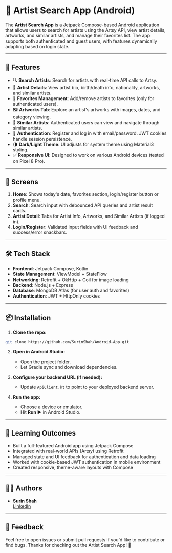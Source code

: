 # 🎨 Artist Search App (Android)

The **Artist Search App** is a Jetpack Compose-based Android application that allows users to search for artists using the Artsy API, view artist details, artworks, and similar artists, and manage their favorites list. The app supports both authenticated and guest users, with features dynamically adapting based on login state.

---

## 🚀 Features

- 🔍 **Search Artists**: Search for artists with real-time API calls to Artsy.
- 📄 **Artist Details**: View artist bio, birth/death info, nationality, artworks, and similar artists.
- 🌟 **Favorites Management**: Add/remove artists to favorites (only for authenticated users).
- 🖼️ **Artworks Tab**: Explore an artist's artworks with images, dates, and category viewing.
- 🧠 **Similar Artists**: Authenticated users can view and navigate through similar artists.
- 👤 **Authentication**: Register and log in with email/password. JWT cookies handle session persistence.
- 🌗 **Dark/Light Theme**: UI adjusts for system theme using Material3 styling.
- ✅ **Responsive UI**: Designed to work on various Android devices (tested on Pixel 8 Pro).

---

## 📱 Screens

1. **Home**: Shows today's date, favorites section, login/register button or profile menu.
2. **Search**: Search input with debounced API queries and artist result cards.
3. **Artist Detail**: Tabs for Artist Info, Artworks, and Similar Artists (if logged in).
4. **Login/Register**: Validated input fields with UI feedback and success/error snackbars.

---

## 🛠️ Tech Stack

- **Frontend**: Jetpack Compose, Kotlin
- **State Management**: ViewModel + StateFlow
- **Networking**: Retrofit + OkHttp + Coil for image loading
- **Backend**: Node.js + Express
- **Database**: MongoDB Atlas (for user auth and favorites)
- **Authentication**: JWT + HttpOnly cookies

---

## 📦 Installation

1. **Clone the repo:**
```bash
git clone https://github.com/SurinShah/Android-App.git
```

2. **Open in Android Studio:**
   - Open the project folder.
   - Let Gradle sync and download dependencies.

3. **Configure your backend URL (if needed):**
   - Update `ApiClient.kt` to point to your deployed backend server.

4. **Run the app:**
   - Choose a device or emulator.
   - Hit **Run ▶️** in Android Studio.

---

## 🧠 Learning Outcomes

- Built a full-featured Android app using Jetpack Compose
- Integrated with real-world APIs (Artsy) using Retrofit
- Managed state and UI feedback for authentication and data loading
- Worked with cookie-based JWT authentication in mobile environment
- Created responsive, theme-aware layouts with Compose

---

## 🙋‍♂️ Authors

- **Surin Shah**  
  [LinkedIn](https://www.linkedin.com/in/surinshah)

---

## 💬 Feedback

Feel free to open issues or submit pull requests if you'd like to contribute or find bugs. Thanks for checking out the Artist Search App! 🎉
